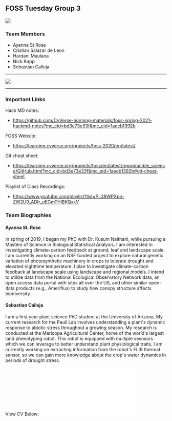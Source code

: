 ## FOSS Tuesday Group 3 

<img src="cyverse_logo.png" class="inline"/>

### Team Members
- Ayanna St Rose
- Cristian Salazar de Leon
- Hardani Maulana
- Nick Kapp
- Sebastian Calleja 

***
<img src="cactus_sunset.jpg" class="inline"/>

***
### Important Links
Hack MD notes: 
- https://github.com/CyVerse-learning-materials/foss-spring-2021-hackmd-notes?mc_cid=bd3e73e33f&mc_eid=1aeeb1392b

FOSS Website: 
- https://learning.cyverse.org/projects/foss-2020/en/latest/

Git cheat sheet: 
- https://learning.cyverse.org/projects/foss/en/latest/reproducible_science/GitHub.html?mc_cid=bd3e73e33f&mc_eid=1aeeb1392b#git-cheat-sheet

Playlist of Class Recordings: 
- https://www.youtube.com/playlist?list=PL38WPXpo-ZW2U9_ADIr_oEGmTHlBKQxkV

### Team Biographies

#### Ayanna St. Rose
In spring of 2019, I began my PhD with Dr. Kusum Naithani, while pursuing a Masters of Science in Biological Statistical Analysis. I am interested in investigating climate-carbon feedback at ground, leaf and landscape scale. I am currently working on an NSF funded project to explore natural genetic variation of photosynthetic machinery in crops to tolerate drought and elevated nighttime temperature. I plan to investigate climate-carbon feedback at landscape scale using landscape and regional models. I intend to utilize data from the National Ecological Observatory Network data, an open access data portal with sites all over the US, and other similar open-data products (e.g., Ameriflux) to study how canopy structure affects biodiversity.

#### Sebastian Calleja
I am a first year plant science PhD student at the University of Arizona. My current research for the Pauli Lab involves understanding a plant's dynamic response to abiotic stress throughout a growing season. My research is conducted at the Maricopa Agricultural Center, home of the world's largest land phenotyping robot. This robot is equipped with multiple sesnsors which we can leverage to better understand plant physiological traits. I am currently working on extracting information from the robot's FLIR thermal sensor, so we can gain more knowledge about the crop's water dynamics in periods of drought stress.

View CV Below:
<embed src="StRose-CV.pdf" type="application/pdf" />
